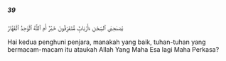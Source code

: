 ##### 39

<span class="ayah">يَٰصَىٰحِبَىِ ٱلسِّجْنِ ءَأَرْبَابٌۭ مُّتَفَرِّقُونَ خَيْرٌ أَمِ ٱللَّهُ ٱلْوَٰحِدُ ٱلْقَهَّارُ</span>

<span class="ayah_translation">Hai kedua penghuni penjara, manakah yang baik, tuhan-tuhan yang bermacam-macam itu ataukah Allah Yang Maha Esa lagi Maha Perkasa?</span>
